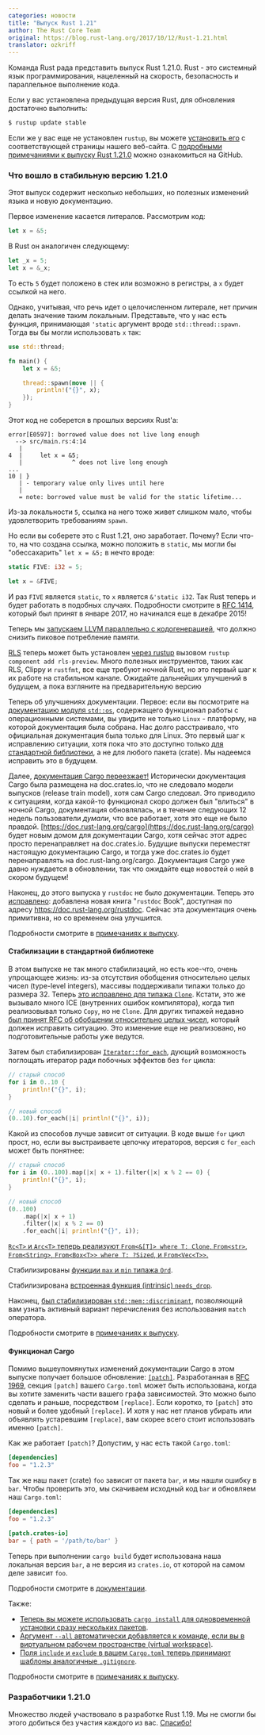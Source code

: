 ```yaml
---
categories: новости
title: "Выпуск Rust 1.21"
author: The Rust Core Team
original: https://blog.rust-lang.org/2017/10/12/Rust-1.21.html
translator: ozkriff
---
```


Команда Rust рада представить выпуск Rust 1.21.0.
Rust - это системный язык программирования, нацеленный на скорость,
безопасность и параллельное выполнение кода.

Если у вас установлена предыдущая версия Rust, для обновления достаточно выполнить:

```bash
$ rustup update stable
```

Если же у вас еще не установлен `rustup`, вы можете [установить его][install]
с соответствующей страницы нашего веб-сайта.
С [подробными примечаниями к выпуску Rust 1.21.0][notes] можно ознакомиться на GitHub.

[install]: https://www.rust-lang.org/install.html
[notes]: https://github.com/rust-lang/rust/blob/master/RELEASES.md#version-1210-2017-10-12


### Что вошло в стабильную версию 1.21.0

Этот выпуск содержит несколько небольших, но полезных изменений языка и новую документацию.

Первое изменение касается литералов. Рассмотрим код:

```rust
let x = &5;
```

В Rust он аналогичен следующему:

```rust
let _x = 5;
let x = &_x;
```

То есть `5` будет положено в стек или возможно в регистры,
а `x` будет ссылкой на него.

Однако, учитывая, что речь идет о целочисленном литерале,
нет причин делать значение таким локальным.
Представьте, что у нас есть функция, принимающая `'static` аргумент
вроде `std::thread::spawn`.
Тогда вы бы могли использовать `x` так:

```rust
use std::thread;

fn main() {
    let x = &5;

    thread::spawn(move || {
        println!("{}", x);
    });
}
```

<!--cut-->

Этот код не соберется в прошлых версиях Rust'а:

```text
error[E0597]: borrowed value does not live long enough
  --> src/main.rs:4:14
   |
4  |     let x = &5;
   |              ^ does not live long enough
...
10 | }
   | - temporary value only lives until here
   |
   = note: borrowed value must be valid for the static lifetime...
```

Из-за локальности `5`, ссылка на него тоже живет слишком мало,
чтобы удовлетворить требованиям `spawn`.

Но если вы соберете это с Rust 1.21, оно заработает. Почему?
Если что-то, на что создана ссылка, можно положить в `static`,
мы могли бы "обессахарить" `let x = &5;` в нечто вроде:

```rust
static FIVE: i32 = 5;

let x = &FIVE;
```

И раз `FIVE` является `static`, то `x` является `&'static i32`.
Так Rust теперь и будет работать в подобных случаях.
Подробности смотрите в [RFC 1414],
который был принят в январе 2017, но начинался еще в декабре 2015!

[RFC 1414]: https://github.com/rust-lang/rfcs/blob/master/text/1414-rvalue_static_promotion.md

Теперь мы
[запускаем LLVM параллельно с кодогенерацией](https://github.com/rust-lang/rust/pull/43506),
что должно снизить пиковое потребление памяти.

[RLS](https://github.com/rust-lang-nursery/rls/) теперь может быть установлен
[через rustup](https://github.com/rust-lang/rust/pull/44204) вызовом
`rustup component add rls-preview`.
Много полезных инструментов, таких как RLS,
Clippy и `rustfmt`, все еще требуют ночной Rust,
но это первый шаг к их работе на стабильном канале.
Ожидайте дальнейших улучшений в будущем,
а пока взгляните на предварительную версию

Теперь об улучшениях документации. Первое: если вы посмотрите на
[документацию модуля `std::os`](https://doc.rust-lang.org/stable/std/os/),
содержащего функционал работы с операционными системами,
вы увидите не только `Linux` - платформу, на которой документация была собрана.
Нас долго расстраивало, что официальная документация была только для Linux.
Это первый шаг к исправлению ситуации,
хотя пока что это доступно только
[для стандартной библиотеки](https://github.com/rust-lang/rust/pull/43348),
а не для любого пакета (crate).
Мы надеемся исправить это в будущем.

Далее, [документация Cargo переезжает!](https://github.com/rust-lang/rust/pull/43916)
Исторически документация Cargo была размещена на doc.crates.io,
что не следовало модели выпусков (release train model),
хотя сам Cargo следовал.
Это приводило к ситуациям, когда какой-то функционал скоро должен
был "влиться" в ночной Cargo,
документация обновлялась,
и в течение следующих 12 недель пользователи *думали*, что все работает,
хотя это еще не было правдой.
[https://doc.rust-lang.org/cargo](https://doc.rust-lang.org/cargo)
будет новым домом для документации Cargo,
хотя сейчас этот адрес просто перенаправляет на
doc.crates.io.
Будущие выпуски переместят настоящую документацию Cargo,
и тогда уже doc.crates.io будет перенаправлять на doc.rust-lang.org/cargo.
Документация Cargo уже давно нуждается в обновлении,
так что ожидайте еще новостей о ней в скором будущем!

Наконец, до этого выпуска у `rustdoc` не было документации.
Теперь это [исправлено](https://github.com/rust-lang/rust/pull/43863):
добавлена новая книга  "`rustdoc` Book",
доступная по адресу https://doc.rust-lang.org/rustdoc.
Сейчас эта документация очень примитивна, но со временем она улучшится.

Подробности смотрите в [примечаниях к выпуску][notes].


#### Стабилизации в стандартной библиотеке

В этом выпуске не так много стабилизаций, но есть кое-что, 
очень упрощающее жизнь:
из-за отсутствия обобщения относительно целых чисел (type-level integers),
массивы поддерживали типажи только до размера 32.
Теперь [это исправлено для типажа `Clone`](https://github.com/rust-lang/rust/pull/43690).
Кстати, это же вызывало много ICE (внутренних ошибок компилятора),
когда тип реализовывал только `Copy`, но не `Clone`.
Для других типажей недавно
[был принят RFC об обобщении относительно целых чисел](https://github.com/rust-lang/rfcs/blob/master/text/2000-const-generics.md),
который должен исправить ситуацию.
Это изменение еще не реализовано, но подготовительные работы уже ведутся.

Затем был стабилизирован [`Iterator::for_each`](https://github.com/rust-lang/rust/pull/44567),
дующий возможность поглощать итератор ради побочных эффектов
без `for` цикла:

```rust
// старый способ
for i in 0..10 {
    println!("{}", i);
}

// новый способ
(0..10).for_each(|i| println!("{}", i));
```

Какой из способов лучше зависит от ситуации.
В коде выше `for` цикл прост,
но, если вы выстраиваете цепочку итераторов,
версия с `for_each` может быть понятнее:

```rust
// старый способ
for i in (0..100).map(|x| x + 1).filter(|x| x % 2 == 0) {
    println!("{}", i);
}

// новый способ
(0..100)
    .map(|x| x + 1)
    .filter(|x| x % 2 == 0)
    .for_each(|i| println!("{}", i));
```

[`Rc<T>` и `Arc<T>` теперь реализуют `From<&[T]> where T: Clone`, `From<str>`,
`From<String>`, `From<Box<T>> where T: ?Sized`, и
`From<Vec<T>>`.](https://github.com/rust-lang/rust/pull/42565)

Стабилизированы [функции `max` и `min` типажа `Ord`](https://github.com/rust-lang/rust/pull/44593).

Стабилизирована [встроенная функция (intrinsic) `needs_drop`](https://github.com/rust-lang/rust/pull/44639).

Наконец, [был стабилизирован `std::mem::discriminant`](https://doc.rust-lang.org/std/mem/fn.discriminant.html),
позволяющий вам узнать активный вариант перечисления
без использования `match` оператора.

Подробности смотрите в [примечаниях к выпуску][notes].


#### Функционал Cargo

Помимо вышеупомянутых изменений документации
Cargo в этом выпуске получает большое обновление:
[`[patch]`](https://github.com/rust-lang/cargo/pull/4123).
Разработанная в [RFC 1969](https://github.com/rust-lang/rfcs/blob/master/text/1969-cargo-prepublish.md),
секция `[patch]` вашего `Cargo.toml` может быть использована, когда вы хотите
заменить части вашего графа зависимостей.
Это можно было сделать и раньше, посредством `[replace]`.
Если коротко, то `[patch]` это новый и более удобный `[replace]`.
И хотя у нас нет планов убирать или объявлять устаревшим `[replace]`,
вам скорее всего стоит использовать именно `[patch]`.

Как же работает `[patch]`? Допустим, у нас есть такой `Cargo.toml`:

```toml
[dependencies]
foo = "1.2.3"
```

Так же наш пакет (crate) `foo` зависит от пакета `bar`,
и мы нашли ошибку в `bar`.
Чтобы проверить это, мы скачиваем исходный код `bar`
и обновляем наш `Cargo.toml`:

```toml
[dependencies]
foo = "1.2.3"

[patch.crates-io]
bar = { path = '/path/to/bar' }
```

Теперь при выполнении `cargo build` будет использована наша локальная версия `bar`,
а не версия из `crates.io`, от которой на самом деле зависит `foo`.

Подробности смотрите в 
[документации](http://doc.crates.io/manifest.html#the-patch-section).

Также:

* [Теперь вы можете использовать `cargo install` для одновременной установки сразу нескольких пакетов](https://github.com/rust-lang/cargo/pull/4216).
* [Аргумент `--all` автоматически добавляется к команде, если вы в виртуальном рабочем пространстве (virtual workspace)](https://github.com/rust-lang/cargo/pull/4335).
* [Поля `include` и `exclude` в вашем `Cargo.toml` теперь принимают шаблоны аналогичные `.gitignore`](https://github.com/rust-lang/cargo/pull/4270).

Подробности смотрите в [примечаниях к выпуску][notes].


### Разработчики 1.21.0

Множество людей участвовало в разработке Rust 1.19.
Мы не смогли бы этого добиться без участия каждого из вас.
[Спасибо!](https://thanks.rust-lang.org/rust/1.21.0)
